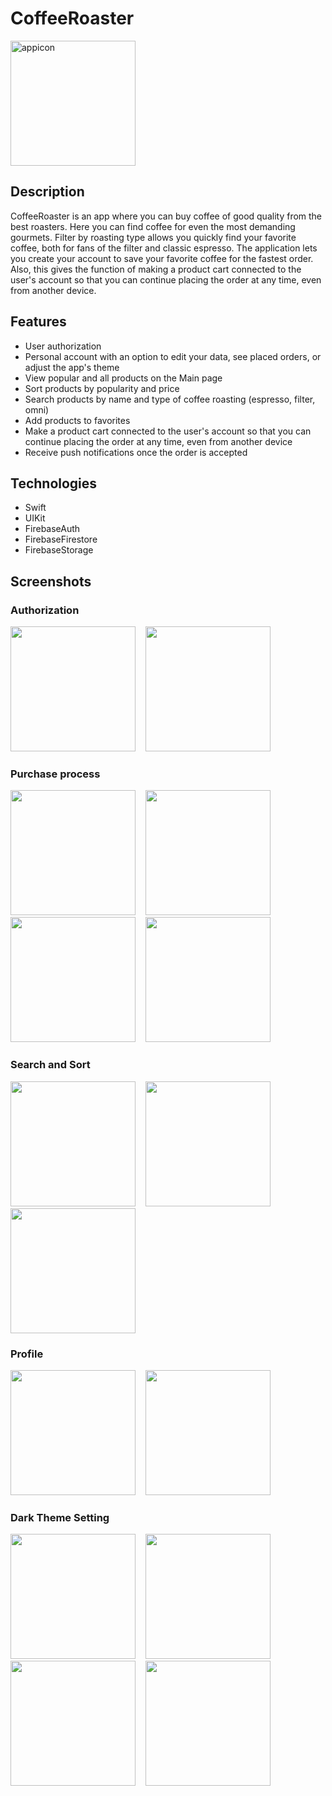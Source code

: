 # CoffeeRoaster

<img src="https://raw.githubusercontent.com/LynnVlasenko/Images/main/logocoffee.png" alt="appicon" width="200"/>

## Description

CoffeeRoaster is an app where you can buy coffee of good quality from the best roasters. Here you can find coffee for even the most demanding gourmets. Filter by roasting type allows you quickly find your favorite coffee, both for fans of the filter and classic espresso. The application lets you create your account to save your favorite coffee for the fastest order. Also, this gives the function of making a product cart connected to the user's account so that you can continue placing the order at any time, even from another device.


## Features

- User authorization
- Personal account with an option to edit your data, see placed orders, or adjust the app's theme
- View popular and all products on the Main page
- Sort products by popularity and price
- Search products by name and type of coffee roasting (espresso, filter, omni)
- Add products to favorites
- Make a product cart connected to the user's account so that you can continue placing the order at any time, even from another device
- Receive push notifications once the order is accepted

## Technologies
- Swift
- UIKit
- FirebaseAuth
- FirebaseFirestore
- FirebaseStorage

## Screenshots

### Authorization
<p float="left">
  <img src="https://raw.githubusercontent.com/LynnVlasenko/Images/main/signin.png" width="200" />
  &nbsp;&nbsp;
  <img src="https://raw.githubusercontent.com/LynnVlasenko/Images/main/signup.png" width="200" />
</p>

### Purchase process
<p float="left">
  <img src="https://raw.githubusercontent.com/LynnVlasenko/Images/main/home.png" width="200" />
  &nbsp;&nbsp;
  <img src="https://raw.githubusercontent.com/LynnVlasenko/Images/main/product.png" width="200" />
  &nbsp;&nbsp;
  <img src="https://raw.githubusercontent.com/LynnVlasenko/Images/main/cart.png" width="200" />
  &nbsp;&nbsp;
  <img src="https://raw.githubusercontent.com/LynnVlasenko/Images/main/order.png" width="200" />  
</p>

### Search and Sort
<p float="left">
  <img src="https://raw.githubusercontent.com/LynnVlasenko/Images/main/filterbyname.png" width="200" />
  &nbsp;&nbsp;
  <img src="https://raw.githubusercontent.com/LynnVlasenko/Images/main/filter.png" width="200" />
  &nbsp;&nbsp;
  <img src="https://raw.githubusercontent.com/LynnVlasenko/Images/main/sortby.png" width="200" />
</p>

### Profile
<p float="left">
  <img src="https://raw.githubusercontent.com/LynnVlasenko/Images/main/profile.png" width="200" />
  &nbsp;&nbsp;
  <img src="https://raw.githubusercontent.com/LynnVlasenko/Images/main/editprofile.png" width="200" />
</p>

### Dark Theme Setting
<p float="left">
  <img src="https://raw.githubusercontent.com/LynnVlasenko/Images/main/HomeDark.png" width="200" />
  &nbsp;&nbsp;
  <img src="https://raw.githubusercontent.com/LynnVlasenko/Images/main/ProductDetailesDark.png" width="200" />
  &nbsp;&nbsp;
  <img src="https://raw.githubusercontent.com/LynnVlasenko/Images/main/PlaseOrderDark.png" width="200" />
  &nbsp;&nbsp;
  <img src="https://raw.githubusercontent.com/LynnVlasenko/Images/main/Settings.png" width="200" />  
</p>

